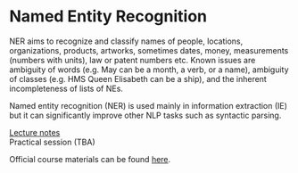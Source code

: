 # Named Entity Recognition

NER aims to recognize and classify names of people, locations, organizations, products, artworks, sometimes dates, money, measurements (numbers with units), law or patent numbers etc. Known issues are ambiguity of words (e.g. May can be a month, a verb, or a name), ambiguity of classes (e.g. HMS Queen Elisabeth can be a ship), and the inherent incompleteness of lists of NEs.

Named entity recognition (NER) is used mainly in information extraction (IE) but it can significantly improve other NLP tasks such as syntactic parsing.

[Lecture notes](https://github.com/katarinagresova/ia161/blob/main/Named_Entity_Recognition/notes.md)  
Practical session (TBA)

Official course materials can be found [here](https://nlp.fi.muni.cz/en/AdvancedNlpCourse/NamedEntityRecognition).
